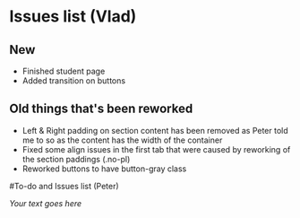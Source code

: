 # Issues list (Vlad)

## New

* Finished student page
* Added transition on buttons

## Old things that's been reworked

* Left & Right padding on section content has been removed as Peter told me to so as the content has the width of the container
* Fixed some align issues in the first tab that were caused by reworking of the section paddings (.no-pl)
* Reworked buttons to have button-gray class


#To-do and Issues list (Peter)

*Your text goes here*